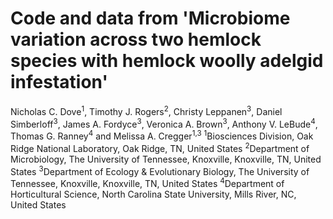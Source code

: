 # Code and data from 'Microbiome variation across two hemlock species with hemlock woolly adelgid infestation'

Nicholas C. Dove<sup>1</sup>, Timothy J. Rogers<sup>2</sup>, Christy Leppanen<sup>3</sup>, Daniel Simberloff<sup>3</sup>, James A. Fordyce<sup>3</sup>, Veronica A. Brown<sup>3</sup>, Anthony V. LeBude<sup>4</sup>, Thomas G. Ranney<sup>4</sup> and Melissa A. Cregger<sup>1,3</sup>
<sup>1</sup>Biosciences Division, Oak Ridge National Laboratory, Oak Ridge, TN, United States
<sup>2</sup>Department of Microbiology, The University of Tennessee, Knoxville, Knoxville, TN, United States
<sup>3</sup>Department of Ecology & Evolutionary Biology, The University of Tennessee, Knoxville, Knoxville, TN, United States
<sup>4</sup>Department of Horticultural Science, North Carolina State University, Mills River, NC, United States

